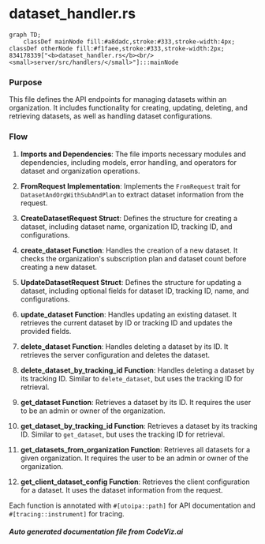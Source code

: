 # dataset_handler.rs

```mermaid
graph TD;
    classDef mainNode fill:#a8dadc,stroke:#333,stroke-width:4px;
classDef otherNode fill:#f1faee,stroke:#333,stroke-width:2px;
834178339["<b>dataset_handler.rs</b><br/><small>server/src/handlers/</small>"]:::mainNode

```
### Purpose
This file defines the API endpoints for managing datasets within an organization. It includes functionality for creating, updating, deleting, and retrieving datasets, as well as handling dataset configurations.

### Flow
1. **Imports and Dependencies**: The file imports necessary modules and dependencies, including models, error handling, and operators for dataset and organization operations.

2. **FromRequest Implementation**: Implements the `FromRequest` trait for `DatasetAndOrgWithSubAndPlan` to extract dataset information from the request.

3. **CreateDatasetRequest Struct**: Defines the structure for creating a dataset, including dataset name, organization ID, tracking ID, and configurations.

4. **create_dataset Function**: Handles the creation of a new dataset. It checks the organization's subscription plan and dataset count before creating a new dataset.

5. **UpdateDatasetRequest Struct**: Defines the structure for updating a dataset, including optional fields for dataset ID, tracking ID, name, and configurations.

6. **update_dataset Function**: Handles updating an existing dataset. It retrieves the current dataset by ID or tracking ID and updates the provided fields.

7. **delete_dataset Function**: Handles deleting a dataset by its ID. It retrieves the server configuration and deletes the dataset.

8. **delete_dataset_by_tracking_id Function**: Handles deleting a dataset by its tracking ID. Similar to `delete_dataset`, but uses the tracking ID for retrieval.

9. **get_dataset Function**: Retrieves a dataset by its ID. It requires the user to be an admin or owner of the organization.

10. **get_dataset_by_tracking_id Function**: Retrieves a dataset by its tracking ID. Similar to `get_dataset`, but uses the tracking ID for retrieval.

11. **get_datasets_from_organization Function**: Retrieves all datasets for a given organization. It requires the user to be an admin or owner of the organization.

12. **get_client_dataset_config Function**: Retrieves the client configuration for a dataset. It uses the dataset information from the request.

Each function is annotated with `#[utoipa::path]` for API documentation and `#[tracing::instrument]` for tracing.

##### Auto generated documentation file from CodeViz.ai
